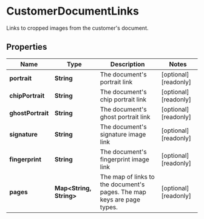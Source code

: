 

# CustomerDocumentLinks

Links to cropped images from the customer's document.

## Properties

| Name | Type | Description | Notes |
|------------ | ------------- | ------------- | -------------|
|**portrait** | **String** | The document&#39;s portrait link |  [optional] [readonly] |
|**chipPortrait** | **String** | The document&#39;s chip portrait link |  [optional] [readonly] |
|**ghostPortrait** | **String** | The document&#39;s ghost portrait link |  [optional] [readonly] |
|**signature** | **String** | The document&#39;s signature image link |  [optional] [readonly] |
|**fingerprint** | **String** | The document&#39;s fingerprint image link |  [optional] [readonly] |
|**pages** | **Map&lt;String, String&gt;** | The map of links to the document&#39;s pages. The map keys are page types. |  [optional] [readonly] |



